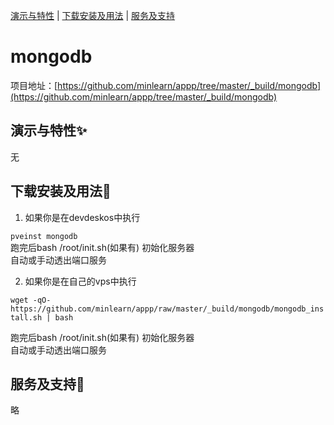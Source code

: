 [演示与特性](#演示与特性) | [下载安装及用法](#下载安装及用法) | [服务及支持](#服务及支持)

mongodb
=====

项目地址：[https://github.com/minlearn/appp/tree/master/_build/mongodb](https://github.com/minlearn/appp/tree/master/_build/mongodb)

演示与特性✨
-----


无



下载安装及用法📄
-----

1) 如果你是在devdeskos中执行  


```pveinst mongodb```  
跑完后bash /root/init.sh(如果有) 初始化服务器  
自动或手动透出端口服务



2) 如果你是在自己的vps中执行


```wget -qO- https://github.com/minlearn/appp/raw/master/_build/mongodb/mongodb_install.sh | bash```  

跑完后bash /root/init.sh(如果有) 初始化服务器  
自动或手动透出端口服务


服务及支持👀
-----

略








